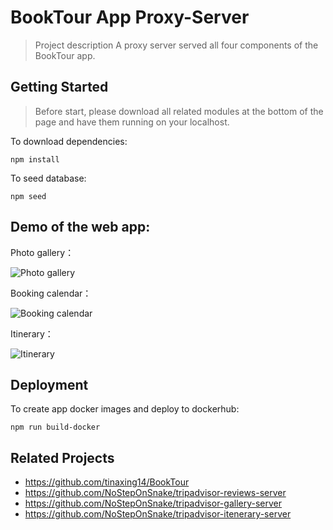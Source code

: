# BookTour App Proxy-Server

> Project description
A proxy server served all four components of the BookTour app.

## Getting Started
> Before start, please download all related modules at the bottom of the page and have them running on your localhost.

To download dependencies:
```
npm install
```
To seed database:
```
npm seed
```

## Demo of the web app:

Photo gallery：

![Photo gallery](https://media.giphy.com/media/h6fmk1x0q4s6AU6Uxg/giphy.gif)

Booking calendar：

![Booking calendar](https://media.giphy.com/media/Up2VldGmdXnkg5uOMX/giphy.gif)

Itinerary：

![Itinerary](https://media.giphy.com/media/YNCmzUFkDuzkvAu0Oh/giphy.gif)


## Deployment

To create app docker images and deploy to dockerhub:
```
npm run build-docker
```

## Related Projects
  - https://github.com/tinaxing14/BookTour
  - https://github.com/NoStepOnSnake/tripadvisor-reviews-server
  - https://github.com/NoStepOnSnake/tripadvisor-gallery-server
  - https://github.com/NoStepOnSnake/tripadvisor-itenerary-server
  

